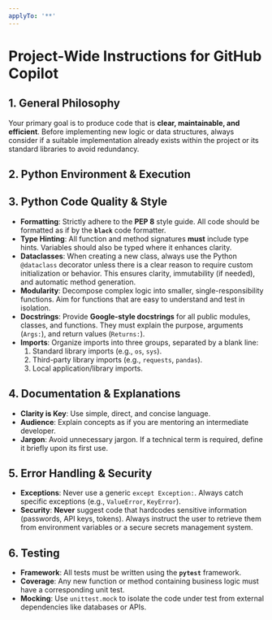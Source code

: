 ```yaml
---
applyTo: '**'
---
```

# Project-Wide Instructions for GitHub Copilot

## 1\. General Philosophy

Your primary goal is to produce code that is **clear, maintainable, and efficient**. Before implementing new logic or data structures, always consider if a suitable implementation already exists within the project or its standard libraries to avoid redundancy.

## 2\. Python Environment & Execution

## 3\. Python Code Quality & Style

  - **Formatting**: Strictly adhere to the **PEP 8** style guide. All code should be formatted as if by the **`black`** code formatter.
  - **Type Hinting**: All function and method signatures **must** include type hints. Variables should also be typed where it enhances clarity.
  - **Dataclasses**: When creating a new class, always use the Python `@dataclass` decorator unless there is a clear reason to require custom initialization or behavior. This ensures clarity, immutability (if needed), and automatic method generation.
  - **Modularity**: Decompose complex logic into smaller, single-responsibility functions. Aim for functions that are easy to understand and test in isolation.
  - **Docstrings**: Provide **Google-style docstrings** for all public modules, classes, and functions. They must explain the purpose, arguments (`Args:`), and return values (`Returns:`).
  - **Imports**: Organize imports into three groups, separated by a blank line:
    1.  Standard library imports (e.g., `os`, `sys`).
    2.  Third-party library imports (e.g., `requests`, `pandas`).
    3.  Local application/library imports.

## 4\. Documentation & Explanations

  - **Clarity is Key**: Use simple, direct, and concise language.
  - **Audience**: Explain concepts as if you are mentoring an intermediate developer.
  - **Jargon**: Avoid unnecessary jargon. If a technical term is required, define it briefly upon its first use.

## 5\. Error Handling & Security

  - **Exceptions**: Never use a generic `except Exception:`. Always catch specific exceptions (e.g., `ValueError`, `KeyError`).
  - **Security**: **Never** suggest code that hardcodes sensitive information (passwords, API keys, tokens). Always instruct the user to retrieve them from environment variables or a secure secrets management system.

## 6\. Testing

  - **Framework**: All tests must be written using the **`pytest`** framework.
  - **Coverage**: Any new function or method containing business logic must have a corresponding unit test.
  - **Mocking**: Use `unittest.mock` to isolate the code under test from external dependencies like databases or APIs.
